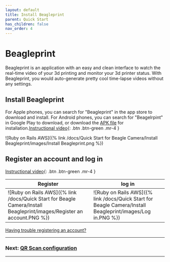 ```yaml
---
layout: default
title: Install Beagleprint
parent: Quick Start
has_children: false
nav_order: 4
---
```


# Beagleprint

Beagleprint is an application with an easy and clean interface to watch the real-time video of your 3d printing and monitor your 3d printer status. With Beagleprint, you would auto-generate pretty cool time-lapse videos without any settings.


## Install Beagleprint

For Apple phones, you can search for "Beagleprint" in the app store to download and install. For Android phones, you can search for "Beagelrpint" in Google Play to download, or download the [APK file](https://www.3dprinteraccessories.shop/pages/download) for installation.[Instructional video](https://www.youtube.com/watch?v=PKNqwQTrR9c&list=PLSc0XAQ8RossfF7Z-SkeIvYP2vs1O8vf-&index=13){: .btn .btn-green .mr-4 }

![Ruby on Rails AWS]({% link /docs/Quick Start for Beagle Camera/Install Beagleprint/images/Install Beagleprint.png %})



## Register an account and log in

[Instructional video](https://www.youtube.com/watch?v=0arhcrNvyWE&list=PLSc0XAQ8RossfF7Z-SkeIvYP2vs1O8vf-&index=1){: .btn .btn-green .mr-4 }


| Register | log in |
|--|--|
|![Ruby on Rails AWS]({% link /docs/Quick Start for Beagle Camera/Install Beagleprint/images/Register an account.PNG %})|![Ruby on Rails AWS]({% link /docs/Quick Start for Beagle Camera/Install Beagleprint/images/Log in.PNG %})|






[Having trouble registering an account?](/just-the-docs/docs/FAQ)

----

### Next: [QR Scan configuration](/just-the-docs/docs/Quick%20Start%20for%20Beagle%20Camera/Camera%20Networking)

----